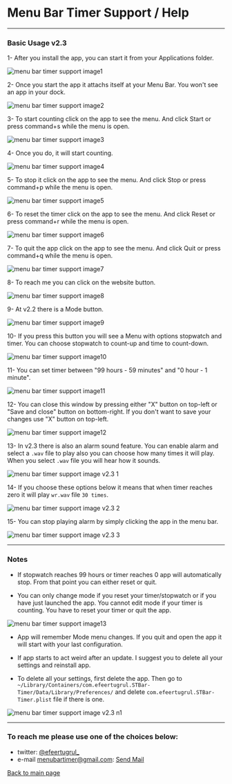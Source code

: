 # Menu Bar Timer Support / Help

----------------------------

### Basic Usage v2.3

1- After you install the app, you can start it from your Applications folder.

![menu bar timer support image1](/images/menu_bar_timer/menubartimer-support-img01.png)

2- Once you start the app it attachs itself at your Menu Bar. You won't see an app in your dock.

![menu bar timer support image2](/images/menu_bar_timer/menubartimer-support-img02.png)

3- To start counting click on the app to see the menu. And click Start or press command+s while the menu is open.

![menu bar timer support image3](/images/menu_bar_timer/menubartimer-support-img03.png)

4- Once you do, it will start counting.

![menu bar timer support image4](/images/menu_bar_timer/menubartimer-support-img04.png)

5- To stop it click on the app to see the menu. And click Stop or press command+p while the menu is open.

![menu bar timer support image5](/images/menu_bar_timer/menubartimer-support-img05.png)

6- To reset the timer click on the app to see the menu. And click Reset or press command+r while the menu is open.

![menu bar timer support image6](/images/menu_bar_timer/menubartimer-support-img06.png)

7- To quit the app click on the app to see the menu. And click Quit or press command+q while the menu is open.

![menu bar timer support image7](/images/menu_bar_timer/menubartimer-support-img07.png)

8- To reach me you can click on the website button.

![menu bar timer support image8](/images/menu_bar_timer/menubartimer-support-img08.png)

9- At v2.2 there is a Mode button.

![menu bar timer support image9](/images/menu_bar_timer/menubartimer-support-img09.png)

10- If you press this button you will see a Menu with options stopwatch and timer. You can choose stopwatch to count-up and time to count-down.

![menu bar timer support image10](/images/menu_bar_timer/menubartimer-support-img10.png) 

11- You can set timer between "99 hours - 59 minutes" and "0 hour - 1 minute".

![menu bar timer support image11](/images/menu_bar_timer/menubartimer-support-img11.png)

12- You can close this window by pressing either "X" button on top-left or "Save and close" button on bottom-right. If you don't want to save your changes use "X" button on top-left.

![menu bar timer support image12](/images/menu_bar_timer/menubartimer-support-img12.png)

13- In v2.3 there is also an alarm sound feature. You can enable alarm and select a `.wav` file to play also you can choose how many times it will play. When you select `.wav` file you will hear how it sounds.

![menu bar timer support image v2.3 1](/images/menu_bar_timer/menubartimer-support-img-v2_3-1.png)

14- If you choose these options below it means that when timer reaches zero it will play `wr.wav` file `30 times`. 

![menu bar timer support image v2.3 2](/images/menu_bar_timer/menubartimer-support-img-v2_3-2.png)

15- You can stop playing alarm by simply clicking the app in the menu bar.

![menu bar timer support image v2.3 3](/images/menu_bar_timer/menubartimer-support-img-v2_3-3.png)

------------------------------

### Notes

- If stopwatch reaches 99 hours or timer reaches 0 app will automatically stop. From that point you can either reset or quit. 

- You can only change mode if you reset your timer/stopwatch or if you have just launched the app. You cannot edit mode if your timer is counting. You have to reset your timer or quit the app.

![menu bar timer support image13](/images/menu_bar_timer/menubartimer-support-img13.png)

- App will remember Mode menu changes. If you quit and open the app it will start with your last configuration. 

- If app starts to act weird after an update. I suggest you to delete all your settings and reinstall app. 

- To delete all your settings, first delete the app. Then go to `~/Library/Containers/com.efeertugrul.STBar-Timer/Data/Library/Preferences/` and delete `com.efeertugrul.STBar-Timer.plist` file if there is one.

![menu bar timer support image v2.3 n1](/images/menu_bar_timer/menubartimer-support-img-v2_3-n1.png)

-----------------------------

### To reach me please use one of the choices below:

- twitter: [@efeertugrul_](https://twitter.com/efeertugrul_)
- e-mail menubartimer@gmail.com: [Send Mail](mailto:menubartimer@gmail.com)

[Back to main page](../index)
